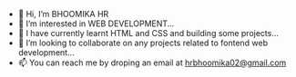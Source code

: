 - 👋 Hi, I’m BHOOMIKA HR 
- 👀 I’m interested in WEB DEVELOPMENT...
- 🌱 I have currently learnt HTML and CSS and building some projects...
- 💞️ I’m looking to collaborate on any projects related to fontend web development...
- 📫 You can reach me by droping an email at hrbhoomika02@gmail.com 

<!---
BhoomikaHR1/BhoomikaHR1 is a ✨ special ✨ repository because its `README.md` (this file) appears on your GitHub profile.
You can click the Preview link to take a look at your changes.
--->
